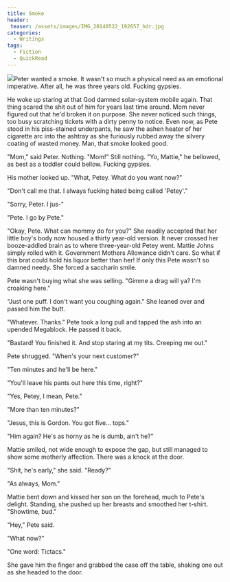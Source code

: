 ```yaml
---
title: Smoke
header:
 teaser: /assets/images/IMG_20140522_192657_hdr.jpg
categories:
  - Writings
tags:
  - Fiction
  - QuickRead
---
```

<img src="https://douglangille.github.io/assets/images/IMG_20140522_192657_hdr.jpg">Peter wanted a smoke. It wasn't so much a physical need as an emotional imperative. After all, he was three years old. Fucking gypsies.

He woke up staring at that God damned solar-system mobile again. That thing scared the shit out of him for years last time around. Mom never figured out that he'd broken it on purpose. She never noticed such things, too busy scratching tickets with a dirty penny to notice. Even now, as Pete stood in his piss-stained underpants, he saw the ashen heater of her cigarette arc into the ashtray as she furiously rubbed away the silvery coating of wasted money. Man, that smoke looked good.

"Mom," said Peter. Nothing. "Mom!" Still nothing. "Yo, Mattie," he bellowed, as best as a toddler could bellow. Fucking gypsies.

His mother looked up. "What, Petey. What do you want now?"

"Don't call me that. I always fucking hated being called 'Petey'."

"Sorry, Peter. I jus-"

"Pete. I go by Pete."

"Okay, Pete. What can mommy do for you?" She readily accepted that her little boy's body now housed a thirty year-old version. It never crossed her booze-addled brain as to where three-year-old Petey went. Mattie Johns simply rolled with it. Government Mothers Allowance didn't care. So what if this brat could hold his liquor better than her! If only this Pete wasn't so damned needy. She forced a saccharin smile.

Pete wasn't buying what she was selling. "Gimme a drag will ya? I'm croaking here."

"Just one puff. I don't want you coughing again." She leaned over and passed him the butt.

"Whatever. Thanks." Pete took a long pull and tapped the ash into an upended Megablock. He passed it back.

"Bastard! You finished it. And stop staring at my tits. Creeping me out."

Pete shrugged. "When's your next customer?"

"Ten minutes and he'll be here."

"You'll leave his pants out here this time, right?"

"Yes, Petey, I mean, Pete."

"More than ten minutes?"

"Jesus, this is Gordon. You got five... tops."

"Him again? He's as horny as he is dumb, ain't he?"

Mattie smiled, not wide enough to expose the gap, but still managed to show some motherly affection. There was a knock at the door.

"Shit, he's early," she said. "Ready?"

"As always, Mom."

Mattie bent down and kissed her son on the forehead, much to Pete's delight. Standing, she pushed up her breasts and smoothed her t-shirt. "Showtime, bud."

"Hey," Pete said.

"What now?"

"One word: Tictacs."

She gave him the finger and grabbed the case off the table, shaking one out as she headed to the door.